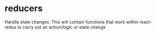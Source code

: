 # reducers
Handle state changes. This will contain functions that work within react-redux to carry out an action/logic or state change